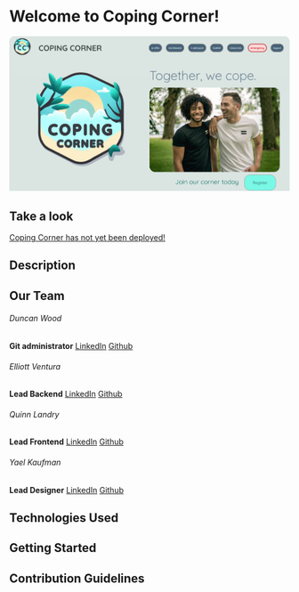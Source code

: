 # Welcome to Coping Corner!
![Coping Corner Screenshot](coping-frontend/src/assets/homepagescreenshot.png)

## Take a look
[Coping Corner has not yet been deployed!](https://media.tenor.com/bXaqMucdvMYAAAAd/when-the-coping-is-too-strong-cope.gif)

## Description

## Our Team
###### Duncan Wood
**Git administrator**
[LinkedIn](https://www.linkedin.com/in/duncanwoodpro/)
[Github](https://github.com/Duncan-Wood)
###### Elliott Ventura
**Lead Backend**
[LinkedIn](https://www.linkedin.com/in/elliottaventura/)
[Github](https://github.com/eventura26/)
###### Quinn Landry
**Lead Frontend**
[LinkedIn](https://www.linkedin.com/in/quinn-landry-b24998235/)
[Github](https://github.com/qrlandry)
###### Yael Kaufman
**Lead Designer**
[LinkedIn](https://www.linkedin.com/in/yael-kaufman/)
[Github](https://github.com/ykallday)

## Technologies Used

## Getting Started

## Contribution Guidelines